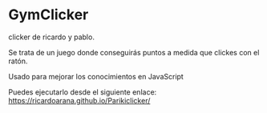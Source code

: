 # GymClicker
clicker de ricardo y pablo.

Se trata de un juego donde conseguirás puntos a medida que clickes con el ratón.

Usado para mejorar los conocimientos en JavaScript

Puedes ejecutarlo desde el siguiente enlace:
https://ricardoarana.github.io/Parikiclicker/

